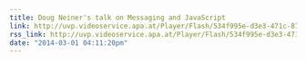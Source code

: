 ```yaml
---
title: Doug Neiner's talk on Messaging and JavaScript
link: http://uvp.videoservice.apa.at/Player/Flash/534f995e-d3e3-471c-8145-4022238aeaec
rss_link: http://uvp.videoservice.apa.at/Player/Flash/534f995e-d3e3-471c-8145-4022238aeaec
date: "2014-03-01 04:11:20pm"
---
```

